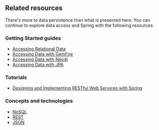 ## Related resources

There's more to data persistence than what is presented here. You can continue to explore data access and Spring with the following resources.

### Getting Started guides

* [Accessing Relational Data][gs-relational-data-access]
* [Accessing Data with GemFire][gs-accessing-data-gemfire]
* [Accessing Data with Neo4j][gs-accessing-data-neo4j]
* [Accessing Data with JPA][gs-accessing-data-jpa]

[gs-accessing-data-gemfire]: /guides/gs/accessing-data-gemfire/
[gs-relational-data-access]: /guides/gs/relational-data-access/
[gs-accessing-data-neo4j]: /guides/gs/accessing-data-neo4j/
[gs-accessing-data-jpa]: /guides/gs/accessing-data-jpa/

### Tutorials

* [Designing and Implementing RESTful Web Services with Spring][tut-rest]

[tut-rest]: /guides/tutorials/rest

### Concepts and technologies

* [NoSQL][u-nosql]
* [REST][u-rest]
* [JSON][u-json]

[u-nosql]: /understanding/NoSQL
[u-rest]: /understanding/REST
[u-json]: /understanding/JSON
